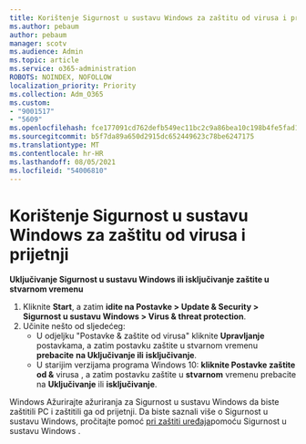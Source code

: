 ```yaml
---
title: Korištenje Sigurnost u sustavu Windows za zaštitu od virusa i prijetnji
ms.author: pebaum
author: pebaum
manager: scotv
ms.audience: Admin
ms.topic: article
ms.service: o365-administration
ROBOTS: NOINDEX, NOFOLLOW
localization_priority: Priority
ms.collection: Adm_O365
ms.custom:
- "9001517"
- "5609"
ms.openlocfilehash: fce177091cd762defb549ec11bc2c9a86bea10c198b4fe5fad17c128379f2a8a
ms.sourcegitcommit: b5f7da89a650d2915dc652449623c78be6247175
ms.translationtype: MT
ms.contentlocale: hr-HR
ms.lasthandoff: 08/05/2021
ms.locfileid: "54006810"
---
```

# <a name="use-windows-security-for-virus-and-threat-protection"></a>Korištenje Sigurnost u sustavu Windows za zaštitu od virusa i prijetnji

**Uključivanje Sigurnost u sustavu Windows ili isključivanje zaštite u stvarnom vremenu**

1. Kliknite **Start**, a zatim **idite na Postavke > Update & Security > Sigurnost u sustavu Windows > Virus & threat protection**.
2. Učinite nešto od sljedećeg:
    - U odjeljku "Postavke & zaštite od virusa" kliknite **Upravljanje** postavkama, a zatim postavku zaštite u stvarnom vremenu **prebacite** **na Uključivanje ili** **isključivanje**.
    - U starijim verzijama programa Windows 10: **kliknite Postavke zaštite od &** virusa , a zatim postavku zaštite u **stvarnom** vremenu prebacite na **Uključivanje** ili **isključivanje**.

Windows Ažurirajte ažuriranja za Sigurnost u sustavu Windows da biste zaštitili PC i zaštitili ga od prijetnji. Da biste saznali više o Sigurnost u sustavu Windows, pročitajte pomoć [pri zaštiti uređaja](https://support.microsoft.com/help/17464/windows-10-help-protect-my-device-with-windows-security)pomoću Sigurnost u sustavu Windows .
